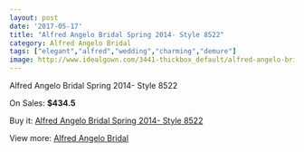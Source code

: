 ```yaml
---
layout: post
date: '2017-05-17'
title: "Alfred Angelo Bridal Spring 2014- Style 8522"
category: Alfred Angelo Bridal
tags: ["elegant","alfred","wedding","charming","demure"]
image: http://www.idealgown.com/3441-thickbox_default/alfred-angelo-bridal-spring-2014-style-8522.jpg
---
```

Alfred Angelo Bridal Spring 2014- Style 8522

On Sales: **$434.5**
<a href="https://www.idealgown.com/en/alfred-angelo-bridal/1645-alfred-angelo-bridal-spring-2014-style-8522.html"><amp-img layout="responsive" width="600" height="600" src="//www.idealgown.com/3441-thickbox_default/alfred-angelo-bridal-spring-2014-style-8522.jpg" alt="Alfred Angelo Bridal Spring 2014- Style 8522 0" /></a>
<a href="https://www.idealgown.com/en/alfred-angelo-bridal/1645-alfred-angelo-bridal-spring-2014-style-8522.html"><amp-img layout="responsive" width="600" height="600" src="//www.idealgown.com/3442-thickbox_default/alfred-angelo-bridal-spring-2014-style-8522.jpg" alt="Alfred Angelo Bridal Spring 2014- Style 8522 1" /></a>

Buy it: [Alfred Angelo Bridal Spring 2014- Style 8522](https://www.idealgown.com/en/alfred-angelo-bridal/1645-alfred-angelo-bridal-spring-2014-style-8522.html "Alfred Angelo Bridal Spring 2014- Style 8522")

View more: [Alfred Angelo Bridal](https://www.idealgown.com/en/28-alfred-angelo-bridal "Alfred Angelo Bridal")